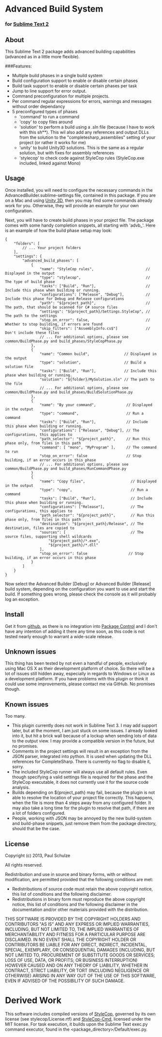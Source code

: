 # Advanced Build System
### for [Sublime Text 2](http://www.sublimetext.com/2)

## About
This Sublime Text 2 package adds advanced building capabilities (advanced as in a little more flexible).

###Features:
* Multiple build phases in a single build system
* Build configuration support to enable or disable certain phases
* Build task support to enable or disable certain phases per task
* Jump to line support for error output.
* Command preconfiguration for multiple projects.
* Per command regular expressions for errors, warnings and messages without order dependancy
* 5 preconfigured types of phases
  - 'command' to run a command
  - 'copy' to copy files around
  - 'solution' to perform a build using a .sln file (because I have to work with this sh**). This wil
    also add any references and output DLLs from the solution to the "completesharp_assemblies" setting
    of your project (or rather it works for me)
  - 'unity' to build Unity3D solutions. This is the same as a regular solution, but with fixes for assembly references
  - 'stylecop' to check code against StyleCop rules (StyleCop.exe included, linked against Mono)

## Usage
Once installed, you will need to configure the necessary commands in the AdvancedBuilder.sublime-settings file,
contained in this package. If you are on a Mac and using [Unity 3D](http://unity3d.com), then you may find some
commands already work for you. Otherwise, they will provide an example for your own configuration.

Next, you will have to create build phases in your project file. The package comes with some handy completion
snippets, all starting with 'advb_'. Here is an example of how the build phase setup may look:
```
{
    "folders": [
        // ... Your project folders
    ],
    "settings": {
        "advanced_build_phases": [
            {
                "name": "StyleCop rules",                        // Displayed in the output
                "type": "stylecop",                              // The type of build phase
                "tasks": ["Build", "Run"],                       // Include this phase when building or running.
                "configurations": ["Release", "Debug"],          // Include this phase for Debug and Release configurations
                "path": "${project_path}",                       // The path, that should be scanned for C# source files
                "settings": "${project_path}/Settings.StyleCop", // The path to the settings
                "stop_on_error": false,                          // Whether to stop building, if errors are found
                "skip_filters": ["AssemblyInfo.cs$"]             // Don't include these files
                // ... For additional options, please see common/BuildPhase.py and build_phases/StyleCopPhase.py
            },
            {
                "name": "Common build",                // Displayed in the output
                "type": "solution",                    // Build a solution file
                "tasks": ["Build", "Run"],             // Include this phase when building or running.
                "solution": "${folder}/MySolution.sln" // The path to the file
                // ... For additional options, please see common/BuildPhase.py and build_phases/BuildSolutionPhase.py
            },
            {
                "name": "By your command",              // Displayed in the output
                "type": "command",                      // Run a command
                "tasks": ["Build", "Run"],              // Include this phase when building or running.
                "configurations": ["Release", "Debug"], // The configurations, this applies to
                "path_selector": "${project_path}",     // Run this phase only, from files in this path
                "command": [ "mono", "MyProgram" ],     // The command to run
                "stop_on_error": false                  // Stop building, if an error occurs in this phase
                // ... For additional options, please see common/BuildPhase.py and build_phases/RunCommandPhase.py
            }
            {
                "name": "Copy files",                     // Displayed in the output
                "type": "copy",                           // Run a command
                "tasks": ["Build", "Run"],                // Include this phase when building or running.
                "configurations": ["Release"],            // The configurations, this applies to
                "path_selector": "${project_path}",       // Run this phase only, from files in this path
                "destination": "${project_path}/Release", // The destination, files are copied to
                "sources": [                              // The source files, supporting shell wildcards
                    "${project_path}/*.exe",
                    "${project_path}/*.dll"
                ],
                "stop_on_error": false                   // Stop building, if an error occurs in this phase
            }
        ]
    }
}
```
Now select the Advanced Builder [Debug] or Advanced Builder [Release] build system, depending
on the configuration you want to use and start the build. If something goes wrong, please check
the console as it will probably log an exception.

## Install
Get it from [github](https://github.com/ranthor/sublime-advanced-builder/), as there is no integration into
[Package Control](http://wbond.net/sublime\_packages/package\_control) and I don't have any intention of adding
it there any time soon, as this code is not tested nearly enough to warrant a wide-scale release.

## Unknown issues
This thing has been tested by not even a handful of people, exclusively using Mac OS X as their development
platform of choice. So there will be a lot of issues still hidden away, especially in regards to Windows or
Linux as a development platform. If you have problems with this plugin or think it could use some improvements,
please contact me via GitHub. No promises though.

## Known issues
Too many.

* This plugin currently does not work in Sublime Text 3. I may add support later, but at the moment, I am just stuck
  on some issues. I already looked into it, but hit a brick wall because of a lockup when sending lots of data to the
  output view. I may provide a compatible version in the future, but no promises.
* Comments in the project settings will result in an exception from the JSON parser, integrated into python. It is used
  when updating the DLL references for CompleteSharp. There is currently no flag to disable it, sorry.
* The included StyleCop runner will always use all default rules. Even though specifying a valid settings file is
  required for the phase and the StyleCop executable, it does not currently use it for the source code analysis.
* Builds depending on ${project_path} may fail, because the plugin is not able to resolve
  the location of your project file correctly. This happens, when the file is more than 4 steps away from any
  configured folder. It may also take a long time for the plugin to resolve that path, if there are a lot of
  folders configured.
* People, working with JSON may be annoyed by the new build-system and build-phase snippets, just remove them from the
  package directory, should that be the case.

## License
Copyright (c) 2013, Paul Schulze

All rights reserved.

Redistribution and use in source and binary forms, with or without modification,
are permitted provided that the following conditions are met:

* Redistributions of source code must retain the above copyright notice,
  this list of conditions and the following disclaimer.
* Redistributions in binary form must reproduce the above copyright notice,
  this list of conditions and the following disclaimer in the documentation
  and/or other materials provided with the distribution.

THIS SOFTWARE IS PROVIDED BY THE COPYRIGHT HOLDERS AND CONTRIBUTORS "AS IS"
AND ANY EXPRESS OR IMPLIED WARRANTIES, INCLUDING, BUT NOT LIMITED TO, THE IMPLIED
WARRANTIES OF MERCHANTABILITY AND FITNESS FOR A PARTICULAR PURPOSE ARE DISCLAIMED.
IN NO EVENT SHALL THE COPYRIGHT HOLDER OR CONTRIBUTORS BE LIABLE FOR ANY DIRECT,
INDIRECT, INCIDENTAL, SPECIAL, EXEMPLARY, OR CONSEQUENTIAL DAMAGES (INCLUDING, BUT
NOT LIMITED TO, PROCUREMENT OF SUBSTITUTE GOODS OR SERVICES; LOSS OF USE, DATA,
OR PROFITS; OR BUSINESS INTERRUPTION) HOWEVER CAUSED AND ON ANY THEORY OF LIABILITY,
WHETHER IN CONTRACT, STRICT LIABILITY, OR TORT (INCLUDING NEGLIGENCE OR OTHERWISE)
ARISING IN ANY WAY OUT OF THE USE OF THIS SOFTWARE, EVEN IF ADVISED OF THE POSSIBILITY
OF SUCH DAMAGE.

# Derived Work
This software includes compiled versions of [StyleCop](http://stylecop.codeplex.com/),
governed by its own license (see stylecop/License.rtf) and
[StyleCop-Cmd](http://www.nichesoftware.co.nz/software/stylecop-cmd),
licensed under the MIT license. For task execution, it builds upon the Sublime Text
exec.py command executor, found in the <package_directory>/Default/exec.py.
